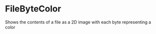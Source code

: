 FileByteColor
=============

Shows the contents of a file as a 2D image with each byte representing a color
